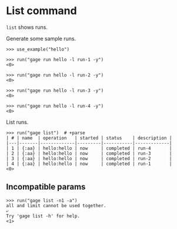 # List command

`list` shows runs.

Generate some sample runs.

    >>> use_example("hello")

    >>> run("gage run hello -l run-1 -y")
    <0>

    >>> run("gage run hello -l run-2 -y")
    <0>

    >>> run("gage run hello -l run-3 -y")
    <0>

    >>> run("gage run hello -l run-4 -y")
    <0>

List runs.

    >>> run("gage list")  # +parse
    | # | name  | operation   | started | status    | description |
    |---|-------|-------------|---------|-----------|-------------|
    | 1 | {:aa} | hello:hello | now     | completed | run-4       |
    | 2 | {:aa} | hello:hello | now     | completed | run-3       |
    | 3 | {:aa} | hello:hello | now     | completed | run-2       |
    | 4 | {:aa} | hello:hello | now     | completed | run-1       |
    <0>

## Incompatible params

    >>> run("gage list -n1 -a")
    all and limit cannot be used together.
    ⤶
    Try 'gage list -h' for help.
    <1>
